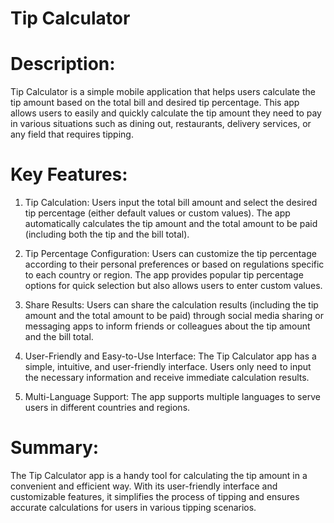 # Tip Calculator

# Description:
Tip Calculator is a simple mobile application that helps users calculate the tip amount based on the total bill and desired tip percentage. This app allows users to easily and quickly calculate the tip amount they need to pay in various situations such as dining out, restaurants, delivery services, or any field that requires tipping.

# Key Features:

1. Tip Calculation: Users input the total bill amount and select the desired tip percentage (either default values or custom values). The app automatically calculates the tip amount and the total amount to be paid (including both the tip and the bill total).

2. Tip Percentage Configuration: Users can customize the tip percentage according to their personal preferences or based on regulations specific to each country or region. The app provides popular tip percentage options for quick selection but also allows users to enter custom values.

3. Share Results: Users can share the calculation results (including the tip amount and the total amount to be paid) through social media sharing or messaging apps to inform friends or colleagues about the tip amount and the bill total.

4. User-Friendly and Easy-to-Use Interface: The Tip Calculator app has a simple, intuitive, and user-friendly interface. Users only need to input the necessary information and receive immediate calculation results.

5. Multi-Language Support: The app supports multiple languages to serve users in different countries and regions.

# Summary:
The Tip Calculator app is a handy tool for calculating the tip amount in a convenient and efficient way. With its user-friendly interface and customizable features, it simplifies the process of tipping and ensures accurate calculations for users in various tipping scenarios.
